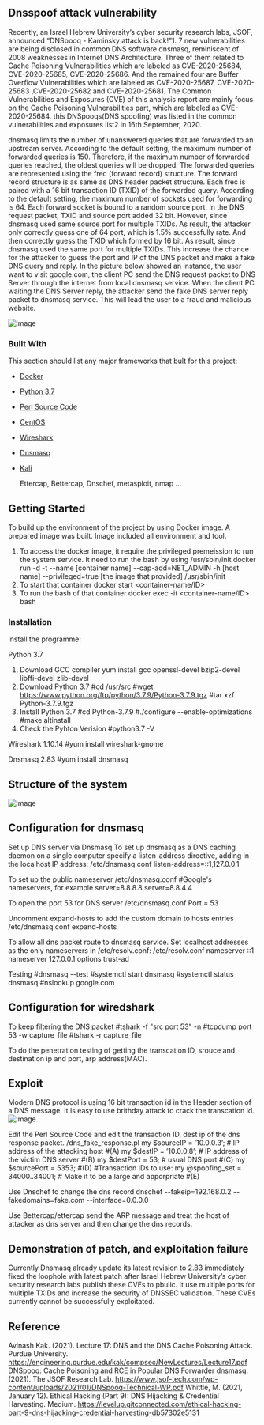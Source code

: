 

## Dnsspoof attack vulnerability
Recently, an Israel Hebrew University’s cyber security research labs, JSOF, announced
“DNSpooq - Kaminsky attack is back!”1. 7 new vulnerabilities are being disclosed in common DNS software dnsmasq, reminiscent of 2008 weaknesses in Internet DNS Architecture. Three of them related to Cache Poisoning Vulnerabilities which are labeled as CVE-2020-25684, CVE-2020-25685, CVE-2020-25686. And the remained four are Buffer Overflow Vulnerabilities which are labeled as CVE-2020-25687, CVE-2020-25683 ,CVE-2020-25682 and CVE-2020-25681.
The Common Vulnerabilities and Exposures (CVE) of this analysis report are mainly focus on the Cache Poisoning Vulnerabilities part, which are labeled as CVE-2020-25684. this DNSpooqs(DNS spoofing) was listed in the common vulnerabilities and exposures list2 in 16th September, 2020.

dnsmasq limits the number of unanswered queries that are forwarded to an upstream server. According to the default setting, the maximum number of forwarded queries is 150. Therefore, if the maximum number of forwarded queries reached, the oldest queries will be dropped.
The forwarded queries are represented using the frec (forward record) structure. The forward record structure is as same as DNS header packet structure. Each frec is paired with a 16 bit transaction ID (TXID) of the forwarded query. According to the default setting, the maximum number of sockets used for forwarding is 64.
Each forward socket is bound to a random source port. In the DNS request packet, TXID and source port added 32 bit. However, since dnsmasq used same source port for multiple TXIDs. As result, the attacker only correctly guess one of 64 port, which is 1.5% successfully rate. And then correctly guess the TXID which formed by 16 bit. As result, since dnsmasq used the same port for multiple TXIDs. This increase the chance for the attacker to guess the port and IP of the DNS packet and make a fake DNS query and reply.
In the picture below showed an instance, the user want to visit google.com, the client PC send the DNS request packet to DNS Server through the internet from local dnsmasq service. When the client PC waiting the DNS Server reply, the attacker send the fake DNS server reply packet to dnsmasq service. This will lead the user to a fraud and malicious website.

![image](https://user-images.githubusercontent.com/76594282/112460303-a6cba580-8d56-11eb-9f77-ef97383db20b.png)

### Built With

This section should list any major frameworks that bult for this project:
* [Docker](https://www.docker.com/)
* [Python 3.7](https://www.python.org/)
* [Perl Source Code](https://www.perl.org/get.html) 
* [CentOS](https://www.centos.org/)
* [Wireshark](https://www.wireshark.org/)
* [Dnsmasq](https://thekelleys.org.uk/dnsmasq/doc.html)
* [Kali](https://www.kali.org/)
  
  Ettercap, Bettercap, Dnschef, metasploit, nmap ...




<!-- GETTING STARTED -->
## Getting Started

To build up the environment of the project by using Docker image. 
A prepared image was built. Image included all environment and tool. 

1) To access the docker image, it require the privileged premeission to run the system service. It need to run the bash by using /usr/sbin/init 
  docker run -d -t --name [container name] --cap-add=NET_ADMIN -h [host name] --privileged=true [the image that provided] /usr/sbin/init 
2) To start that container 
  docker start <container-name/ID>
3) To run the bash of that container
  docker exec -it <container-name/ID> bash

### Installation
install the programme:

Python 3.7
1) Download GCC compiler 
  yum install gcc openssl-devel bzip2-devel libffi-devel zlib-devel
2) Download Python 3.7
  #cd /usr/src
  #wget https://www.python.org/ftp/python/3.7.9/Python-3.7.9.tgz
  #tar xzf Python-3.7.9.tgz
3) Install Python 3.7
  #cd Python-3.7.9
  #./configure --enable-optimizations
  #make altinstall
4) Check the Pyhton Verision 
  #python3.7 -V
  
Wireshark 1.10.14
  #yum install wireshark-gnome

Dnsmasq 2.83
  #yum install dnsmasq

## Structure of the system 
![image](https://user-images.githubusercontent.com/76594282/112459341-a252bd00-8d55-11eb-9b08-80ee3489c665.png)

## Configuration for dnsmasq 

Set up DNS server via Dnsmasq
To set up dnsmasq as a DNS caching daemon on a single computer specify a listen-address directive, adding in the localhost IP address:
/etc/dnsmasq.conf
listen-address=::1,127.0.0.1

To set up the public nameserver
/etc/dnsmasq.conf
#Google's nameservers, for example
server=8.8.8.8
server=8.8.4.4

To open the port 53 for DNS server 
/etc/dnsmasq.conf
Port = 53

Uncomment expand-hosts to add the custom domain to hosts entries
/etc/dnsmasq.conf
expand-hosts

To allow all dns packet route to dnsmasq service. 
Set localhost addresses as the only nameservers in /etc/resolv.conf:
/etc/resolv.conf
nameserver ::1
nameserver 127.0.0.1
options trust-ad

Testing
#dnsmasq --test
#systemctl start dnsmasq 
#systemctl status dnsmasq 
#nslookup google.com

## Configuration for wiredshark 
To keep filtering the DNS packet
#tshark -f "src port 53" -n
#tcpdump port 53 -w capture_file
#tshark -r capture_file

To do the penetration testing of getting the transcation ID, srouce and destination ip and port, arp address(MAC). 


<!-- ROADMAP -->
## Exploit
Modern DNS protocol is using 16 bit transaction id in the Header section of a DNS message. It is easy to use brithday attack to crack the transcation id.  
![image](https://user-images.githubusercontent.com/76594282/112459006-4851f780-8d55-11eb-9ac2-13af2e0d599d.png)

Edit the Perl Source Code and edit the transaction ID, dest ip of the dns response packet.
/dns_fake_response.pl
my $sourceIP = ’10.0.0.3’; # IP address of the attacking host #(A)
my $destIP = ’10.0.0.8’; # IP address of the victim DNS server #(B)
my $destPort = 53; # usual DNS port #(C)
my $sourcePort = 5353; #(D)
#Transaction IDs to use:
my @spoofing_set = 34000..34001; # Make it to be a large and apporpriate #(E)

Use Dnschef to change the dns record 
dnschef --fakeip=192.168.0.2 --fakedomains=fake.com --interface=0.0.0.0

Use Bettercap/ettercap send the ARP message and treat the host of attacker as dns server and then change the dns records. 

## Demonstration of patch, and exploitation failure
Currently Dnsmasq already update its latest revision to 2.83 immediately fixed the loophole with latest patch after Israel Hebrew University’s cyber security research labs publish these CVEs to pbulic. It use multiple ports for multiple TXIDs and increase the security of DNSSEC validation. These CVEs currently cannot be successfully exploitated. 


<!-- CONTRIBUTING -->
## Reference 
Avinash Kak. (2021). Lecture 17: DNS and the DNS Cache Poisoning Attack. Purdue University. https://engineering.purdue.edu/kak/compsec/NewLectures/Lecture17.pdf
DNSpooq: Cache Poisoning and RCE in Popular DNS Forwarder dnsmasq. (2021). The JSOF Research Lab. https://www.jsof-tech.com/wp-content/uploads/2021/01/DNSpooq-Technical-WP.pdf
Whittle, M. (2021, January 12). Ethical Hacking (Part 9): DNS Hijacking & Credential Harvesting. Medium. https://levelup.gitconnected.com/ethical-hacking-part-9-dns-hijacking-credential-harvesting-db57302e5131
